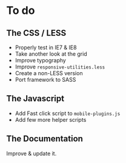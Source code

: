 # To do


## The CSS / LESS

* Properly test in IE7 & IE8
* Take another look at the grid
* Improve typography
* Improve `responsive-utilities.less`
* Create a non-LESS version
* Port framework to SASS

## The Javascript

* Add Fast click script to `mobile-plugins.js`
* Add few more helper scripts


## The Documentation

Improve & update it.